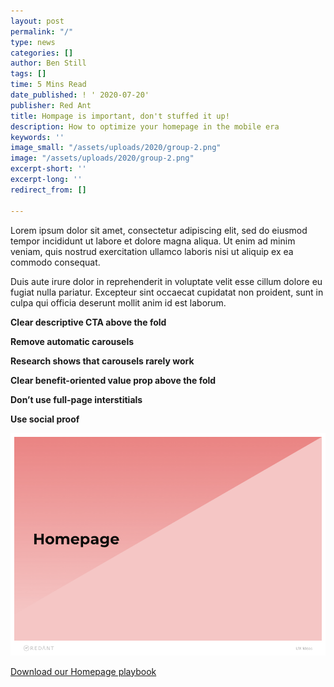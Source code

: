 ```yaml
---
layout: post
permalink: "/"
type: news
categories: []
author: Ben Still
tags: []
time: 5 Mins Read
date_published: ! ' 2020-07-20'
publisher: Red Ant
title: Hompage is important, don't stuffed it up!
description: How to optimize your homepage in the mobile era
keywords: ''
image_small: "/assets/uploads/2020/group-2.png"
image: "/assets/uploads/2020/group-2.png"
excerpt-short: ''
excerpt-long: ''
redirect_from: []

---
```

Lorem ipsum dolor sit amet, consectetur adipiscing elit, sed do eiusmod tempor incididunt ut labore et dolore magna aliqua. Ut enim ad minim veniam, quis nostrud exercitation ullamco laboris nisi ut aliquip ex ea commodo consequat.

Duis aute irure dolor in reprehenderit in voluptate velit esse cillum dolore eu fugiat nulla pariatur. Excepteur sint occaecat cupidatat non proident, sunt in culpa qui officia deserunt mollit anim id est laborum.

**Clear descriptive CTA above the fold**

**Remove automatic carousels**

**Research shows that carousels rarely work**

**Clear benefit-oriented value prop above the fold**

**Don’t use full-page interstitials**

**Use social proof**

![](/assets/uploads/2020/homepage.png)

[Download our Homepage playbook](pdf)